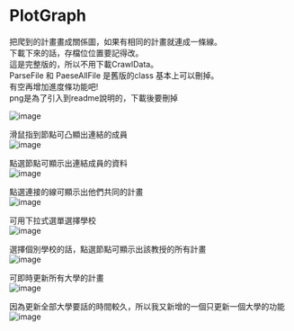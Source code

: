 # PlotGraph
把爬到的計畫畫成關係圖，如果有相同的計畫就連成一條線。  
下載下來的話，存檔位位置要記得改。  
這是完整版的，所以不用下載CrawlData。  
ParseFile 和 PaeseAllFile 是舊版的class 基本上可以刪掉。  
有空再增加進度條功能吧!  
png是為了引入到readme說明的，下載後要刪掉  

![image](https://github.com/pupumeme/PlotGraph/blob/master/1.png)

滑鼠指到節點可凸顯出連結的成員  
![image](https://github.com/pupumeme/PlotGraph/blob/master/2.png)

點選節點可顯示出連結成員的資料  
![image](https://github.com/pupumeme/PlotGraph/blob/master/3.png)

點選連接的線可顯示出他們共同的計畫  
![image](https://github.com/pupumeme/PlotGraph/blob/master/4.png)

可用下拉式選單選擇學校  
![image](https://github.com/pupumeme/PlotGraph/blob/master/5.png)

選擇個別學校的話，點選節點可顯示出該教授的所有計畫  
![image](https://github.com/pupumeme/PlotGraph/blob/master/6.png)

可即時更新所有大學的計畫  
![image](https://github.com/pupumeme/PlotGraph/blob/master/7.png)

因為更新全部大學要話的時間較久，所以我又新增的一個只更新一個大學的功能  
![image](https://github.com/pupumeme/PlotGraph/blob/master/8.png)
